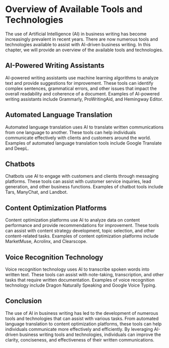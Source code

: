 Overview of Available Tools and Technologies
==============================================================================================================

The use of Artificial Intelligence (AI) in business writing has become increasingly prevalent in recent years. There are now numerous tools and technologies available to assist with AI-driven business writing. In this chapter, we will provide an overview of the available tools and technologies.

AI-Powered Writing Assistants
-----------------------------

AI-powered writing assistants use machine learning algorithms to analyze text and provide suggestions for improvement. These tools can identify complex sentences, grammatical errors, and other issues that impact the overall readability and coherence of a document. Examples of AI-powered writing assistants include Grammarly, ProWritingAid, and Hemingway Editor.

Automated Language Translation
------------------------------

Automated language translation uses AI to translate written communications from one language to another. These tools can help individuals communicate effectively with clients and customers around the world. Examples of automated language translation tools include Google Translate and DeepL.

Chatbots
--------

Chatbots use AI to engage with customers and clients through messaging platforms. These tools can assist with customer service inquiries, lead generation, and other business functions. Examples of chatbot tools include Tars, ManyChat, and Landbot.

Content Optimization Platforms
------------------------------

Content optimization platforms use AI to analyze data on content performance and provide recommendations for improvement. These tools can assist with content strategy development, topic selection, and other content-related tasks. Examples of content optimization platforms include MarketMuse, Acrolinx, and Clearscope.

Voice Recognition Technology
----------------------------

Voice recognition technology uses AI to transcribe spoken words into written text. These tools can assist with note-taking, transcription, and other tasks that require written documentation. Examples of voice recognition technology include Dragon Naturally Speaking and Google Voice Typing.

Conclusion
----------

The use of AI in business writing has led to the development of numerous tools and technologies that can assist with various tasks. From automated language translation to content optimization platforms, these tools can help individuals communicate more effectively and efficiently. By leveraging AI-driven business writing tools and technologies, individuals can improve the clarity, conciseness, and effectiveness of their written communications.

